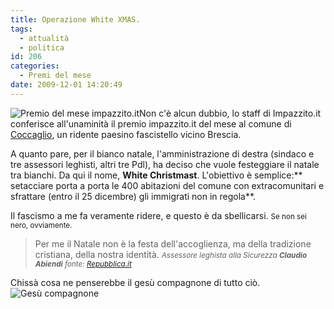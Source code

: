 ```yaml
---
title: Operazione White XMAS.
tags:
  - attualità
  - politica
id: 206
categories:
  - Premi del mese
date: 2009-12-01 14:20:49
---
```


![Premio del mese impazzito.it](http://impazzito.it/sites/impazzito.it/uploads/2009/09/completamente-impazzito.png "completamente-impazzito")Non c'è alcun dubbio, lo staff di Impazzito.it conferisce all'unaminità il premio impazzito.it del mese al comune di [Coccaglio](http://maps.google.com/?q=Coccaglio&output=embed "Mappa di Coccaglio"), un ridente paesino fascistello vicino Brescia.

A quanto pare, per il bianco natale, l'amministrazione di destra (sindaco e tre assessori leghisti, altri tre Pdl), ha deciso che vuole festeggiare il natale tra bianchi. Da qui il nome, **White Christmast**. L'obiettivo è semplice:** setacciare porta a porta le 400 abitazioni del comune con extracomunitari e sfrattare (entro il 25 dicembre) gli immigrati non in regola**.

Il fascismo a me fa veramente ridere, e questo è da sbellicarsi. 
<small>Se non sei nero, ovviamente.</small>
> Per me il Natale non è la festa dell'accoglienza, 
> ma della tradizione cristiana, della nostra identità.
> <small>_Assessore leghista alla Sicurezza **Claudio Abiendi**
> fonte: [Repubblica.it](http://www.repubblica.it/2009/11/sezioni/cronaca/natale-a-coccaglio/natale-a-coccaglio/natale-a-coccaglio.html "Un bianco natale senza immigrati")_</small>

Chissà cosa ne penserebbe il gesù compagnone di tutto ciò.
![Gesù compagnone](http://www.scarskin.com/media/malformed/buddy.jpg "Gesù compagnone")